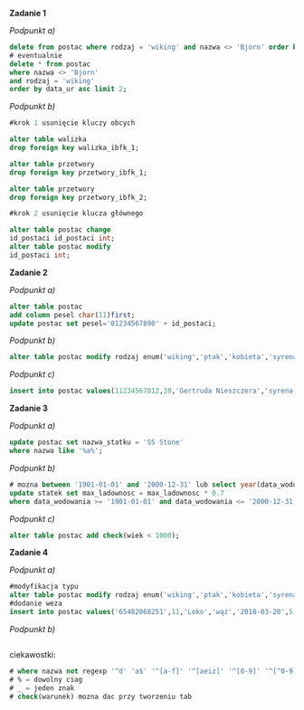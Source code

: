 **Zadanie 1**

*Podpunkt a)*
```sql
delete from postac where rodzaj = 'wiking' and nazwa <> 'Bjorn' order by data_ur asc limit 2;
# eventualnie 
delete * from postac
where nazwa <> 'Bjorn'
and rodzaj = 'wiking'
order by data_ur asc limit 2;
```
*Podpunkt b)*
```sql
#krok 1 usunięcie kluczy obcych 

alter table walizka
drop foreign key walizka_ibfk_1;

alter table przetwory
drop foreign key przetwory_ibfk_1;

alter table przetwory
drop foreign key przetwory_ibfk_2;

#krok 2 usunięcie klucza głównego

alter table postac change
id_postaci id_postaci int;
alter table postac modify
id_postaci int;
```

**Zadanie 2**

*Podpunkt a)*
```sql
alter table postac
add column pesel char(11)first;
update postac set pesel='01234567890' + id_postaci;
```
*Podpunkt b)*
```sql
alter table postac modify rodzaj enum('wiking','ptak','kobieta','syrena');
```
*Podpunkt c)*
```sql
insert into postac values(11234567812,10,'Gertruda Nieszczera','syrena','1888-09-21',165,NULL,NULL);
```

**Zadanie 3**

*Podpunkt a)*
```sql
update postac set nazwa_statku = 'SS Stone'
where nazwa like '%a%'; 
```
*Podpunkt b)*
```sql
# mozna between '1901-01-01' and '2000-12-31' lub select year(data_wodowania) from statek z between i zmienic na lata
update statek set max_ladownosc = max_ladownosc * 0.7
where data_wodowania >= '1901-01-01' and data_wodowania <= '2000-12-31';
```
*Podpunkt c)*
```sql
alter table postac add check(wiek < 1000);
```

**Zadanie 4**

*Podpunkt a)*
```sql
#modyfikacja typu
alter table postac modify rodzaj enum('wiking','ptak','kobieta','syrena','wąż');
#dodanie weza
insert into postac values('65482068251',11,'Loko','wąż','2018-03-20',5,NULL,NULL);
```
*Podpunkt b)*
```sql

```

ciekawostki:
```sql
# where nazwa not regexp '^d' 'a$' '^[a-f]' '^[aeiz]' '^[0-9]' '^[^0-9]' kod pocztowy('[0-9]{2}-[0-9]{3})<-ilosc';
# % = dowolny ciag
# _ = jeden znak
# check(warunek) mozna dac przy tworzeniu tab
```
